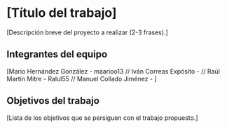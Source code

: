 # [Título del trabajo]

[Descripción breve del proyecto a realizar (2-3 frases).]

## Integrantes del equipo

[Mario Hernández González - maarioo13 //
 Iván Correas Expósito -  // 
 Raúl Martín Mitre - Ralul55 // 
 Manuel Collado Jiménez - ]

## Objetivos del trabajo

[Lista de los objetivos que se persiguen con el trabajo propuesto.]
